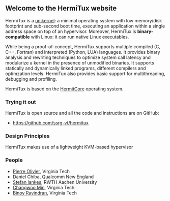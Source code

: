 ## Welcome to the HermiTux website

HermiTux is a [unikernel](http://unikernel.org/): a minimal operating system
with low memory/disk footprint and sub-second boot time, executing an
application within a single address space on top of an hypervisor. Moreover,
HermiTux is **binary-compatible** with Linux: it can run native Linux
executables.

While being a proof-of-concept, HermiTux supports multiple compiled (C, C++,
Fortran) and interpreted (Python, LUA) languages. It provides binary analysis
and rewriting techniques to optimize system call latency and modularize a
kernel in the presence of unmodified binaries. It supports statically and
dynamically linked programs, different compilers and optimzation levels.
HermiTux also provides basic support for multithreading, debugging and
profiling.

HermiTux is based on the [HermitCore](https://hermitcore.org/) operating
system.

### Trying it out
HermiTux is open source and all the code and instructions are on GitHub:
- https://github.com/ssrg-vt/hermitux

### Design Principles

HermiTux makes use of a lightweight KVM-based hypervisor 

### People

- [Pierre Olivier](https://sites.google.com/view/pierreolivier), Virginia Tech
- Daniel Chiba, Qualcomm New England
- [Stefan lankes](http://www.acs.eonerc.rwth-aachen.de/cms/E-ON-ERC-ACS/Das-Institut/Mitarbeiter/Lehrstuhl-Leitung/~fqxm/Lankes-Stefan/?lidx=1&allou=1), RWTH Aachen University
- [Changwoo Min](https://sites.google.com/site/multics69/), Virginia Tech
- [Binoy Ravindran](https://ece.vt.edu/people/profile/ravindran), Virginia Tech
